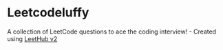 # Leetcodeluffy
A collection of LeetCode questions to ace the coding interview! - Created using [LeetHub v2](https://github.com/arunbhardwaj/LeetHub-2.0)
